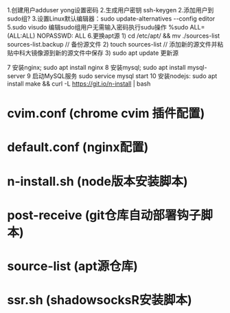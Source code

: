 1.创建用户adduser yong设置密码
2.生成用户密钥 ssh-keygen
2.添加用户到sudo组?
3.设置Linux默认编辑器：sudo update-alternatives --config editor
5.sudo visudo 编辑sudo组用户无需输入密码执行sudu操作 %sudo ALL=(ALL:ALL) NOPASSWD:  ALL
6.更换apt源
    1) cd /etc/apt/ && mv ./sources-list sources-list.backup // 备份源文件
    2) touch sources-list // 添加新的源文件并粘贴中科大镜像源到新的源文件中保存
    3) sudo apt update 更新源

7 安装nginx; sudo apt install nginx
8 安装mysql; sudo apt install mysql-server
9 启动MySQL服务 sudo service mysql start
10 安装nodejs:  sudo apt install make && curl -L https://git.io/n-install | bash


# cvim.conf (chrome cvim 插件配置)
# default.conf (nginx配置)
# n-install.sh (node版本安装脚本)
# post-receive (git仓库自动部署钩子脚本)
# source-list (apt源仓库)
# ssr.sh (shadowsocksR安装脚本)
